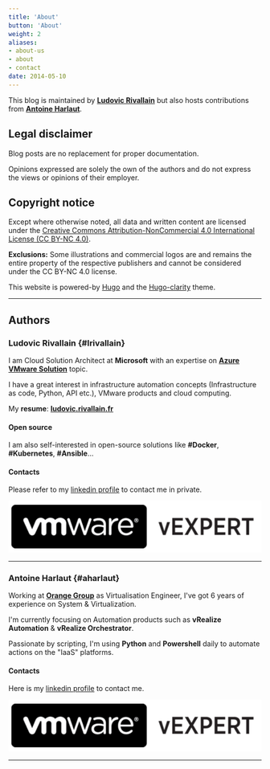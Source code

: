 ```yaml
---
title: 'About'
button: 'About'
weight: 2
aliases:
- about-us
- about
- contact
date: 2014-05-10
---
```


This blog is maintained by [**Ludovic Rivallain**](#ludovic-rivallain) but also hosts contributions from [**Antoine Harlaut**](#antoine-harlaut).

## Legal disclaimer

Blog posts are no replacement for proper documentation.

Opinions expressed are solely the own of the authors and do not express the views or opinions of their employer.

## Copyright notice

Except where otherwise noted, all data and written content are licensed under the [Creative Commons Attribution-NonCommercial 4.0 International License (CC BY-NC 4.0)](https://creativecommons.org/licenses/by-nc/4.0/).

**Exclusions:** Some illustrations and commercial logos are and remains the entire property of the respective publishers and cannot be considered under the CC BY-NC 4.0 license.

This website is powered-by [Hugo](https://gohugo.io/) and the [Hugo-clarity](https://themes.gohugo.io/hugo-clarity/) theme.

<hr>

## Authors

### Ludovic Rivallain {#lrivallain}

I am Cloud Solution Architect at **Microsoft** with an expertise on **[Azure VMware Solution](https://azure.microsoft.com/en-us/services/azure-vmware/#product-overview)** topic.

I have a great interest in infrastructure automation concepts (Infrastructure as code, Python, API etc.), VMware products and cloud computing.

My **resume**: [**ludovic.rivallain.fr**](https://ludovic.rivallain.fr)

#### Open source

I am also self-interested in open-source solutions like **#Docker**, **#Kubernetes**, **#Ansible**…

#### Contacts

Please refer to my [linkedin profile](https://www.linkedin.com/in/ludovicrivallain) to contact me in private.

![::about-vexpert](/images/vexpert.png)

<hr>

### Antoine Harlaut {#aharlaut}

Working at **[Orange Group](http://orange.com)** as Virtualisation Engineer, I've got 6 years of experience on System & Virtualization.

I'm currently focusing on Automation products such as **vRealize Automation** & **vRealize Orchestrator**.

Passionate by scripting, I'm using **Python** and **Powershell** daily to automate actions on the "IaaS" platforms.

#### Contacts

Here is my [linkedin profile](https://www.linkedin.com/in/antoine-harlaut-a1b6baa5) to contact me.

![::about-vexpert](/images/vexpert.png)

<hr>